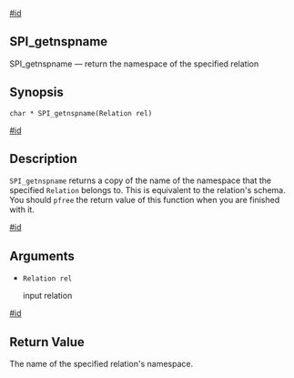 [#id](#SPI-SPI-GETNSPNAME)

## SPI_getnspname

SPI_getnspname — return the namespace of the specified relation

## Synopsis

```
char * SPI_getnspname(Relation rel)
```

[#id](#id-1.8.12.9.11.5)

## Description

`SPI_getnspname` returns a copy of the name of the namespace that the specified `Relation` belongs to. This is equivalent to the relation's schema. You should `pfree` the return value of this function when you are finished with it.

[#id](#id-1.8.12.9.11.6)

## Arguments

- `Relation rel`

  input relation

[#id](#id-1.8.12.9.11.7)

## Return Value

The name of the specified relation's namespace.
